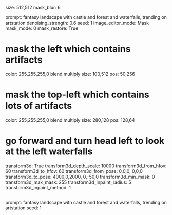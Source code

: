 size: 512,512
mask_blur: 6

prompt: fantasy landscape with castle and forest and waterfalls, trending on artstation
denoising_strength: 0.6
seed: 1
image_editor_mode: Mask
mask_mode: 0
mask_restore: True

# mask the left which contains artifacts
color: 255,255,255,0
blend:multiply
size: 100,512
pos: 50,256

# mask the top-left which contains lots of artifacts
color: 255,255,255,0
blend:multiply
size: 280,128
pos: 128,64

# go forward and turn head left to look at the left waterfalls
transform3d: True
transform3d_depth_scale: 10000
transform3d_from_hfov: 60
transform3d_to_hfov: 60
transform3d_from_pose: 0,0,0,  0,0,0
transform3d_to_pose: 4000,0,2000,  0,-50,0
transform3d_min_mask: 0
transform3d_max_mask: 255
transform3d_inpaint_radius: 5
transform3d_inpaint_method: 1

##
prompt: fantasy landscape with castle and forest and waterfalls, trending on artstation
seed: 1

